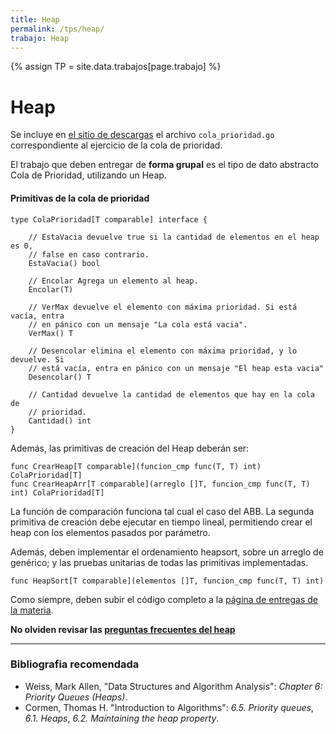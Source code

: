```yaml
---
title: Heap
permalink: /tps/heap/
trabajo: Heap
---
```

{% assign TP = site.data.trabajos[page.trabajo] %}

Heap
====

Se incluye en [el sitio de descargas]({{site.skel}}) el archivo `cola_prioridad.go` correspondiente al ejercicio de la cola de prioridad.

El trabajo que deben entregar de **forma grupal** es el tipo de dato abstracto Cola de Prioridad, utilizando un Heap.

#### Primitivas de la cola de prioridad
``` golang
type ColaPrioridad[T comparable] interface {

	// EstaVacia devuelve true si la cantidad de elementos en el heap es 0, 
	// false en caso contrario.
	EstaVacia() bool

	// Encolar Agrega un elemento al heap.
	Encolar(T)

	// VerMax devuelve el elemento con máxima prioridad. Si está vacía, entra 
	// en pánico con un mensaje "La cola está vacia".
	VerMax() T

	// Desencolar elimina el elemento con máxima prioridad, y lo devuelve. Si 
	// está vacía, entra en pánico con un mensaje "El heap esta vacia"
	Desencolar() T

	// Cantidad devuelve la cantidad de elementos que hay en la cola de 
	// prioridad.
	Cantidad() int
}
```

Además, las primitivas de creación del Heap deberán ser: 
```golang
func CrearHeap[T comparable](funcion_cmp func(T, T) int) ColaPrioridad[T]
func CrearHeapArr[T comparable](arreglo []T, funcion_cmp func(T, T) int) ColaPrioridad[T]
```

La función de comparación funciona tal cual el caso del ABB. La segunda primitiva de creación debe ejecutar en tiempo lineal, permitiendo crear el heap con los elementos pasados por parámetro. 

Además, deben implementar el ordenamiento heapsort, sobre un arreglo de genérico; y las pruebas unitarias de todas las primitivas implementadas.
```golang
func HeapSort[T comparable](elementos []T, funcion_cmp func(T, T) int)
```

Como siempre, deben subir el código completo a la [página de entregas de la materia]({{site.entregas}}).

**No olviden revisar las [preguntas frecuentes del heap](/algo2/faq/heap)**

---
### Bibliografia recomendada
* Weiss, Mark Allen, "Data Structures and Algorithm Analysis": *Chapter 6: Priority Queues (Heaps)*.
* Cormen, Thomas H. "Introduction to Algorithms": *6.5. Priority queues*, *6.1. Heaps*, *6.2. Maintaining the heap property*.
